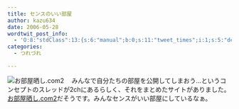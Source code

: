 ```yaml
---
title: センスのいい部屋
author: kazu634
date: 2006-05-28
wordtwit_post_info:
  - 'O:8:"stdClass":13:{s:6:"manual";b:0;s:11:"tweet_times";i:1;s:5:"delay";i:0;s:7:"enabled";i:1;s:10:"separation";s:2:"60";s:7:"version";s:3:"3.7";s:14:"tweet_template";b:0;s:6:"status";i:2;s:6:"result";a:0:{}s:13:"tweet_counter";i:2;s:13:"tweet_log_ids";a:1:{i:0;i:2383;}s:9:"hash_tags";a:0:{}s:8:"accounts";a:1:{i:0;s:7:"kazu634";}}'
categories:
  - つれづれ

---
```

<div class="section">
<p>
<a href="http://sarashiba.exblog.jp/" onclick="__gaTracker('send', 'event', 'outbound-article', 'http://sarashiba.exblog.jp/', '');" target="_blank"><img alt="お部屋晒し.com2" align="left" src="http://img.simpleapi.net/small/http://sarashiba.exblog.jp/" border="0" /></a>
</p></p> 
  
<p>
    　みんなで自分たちの部屋を公開してしまおう…というコンセプトのスレッドが2chにあるらしく、それをまとめたサイトがありました。<a href="http://sarashiba.exblog.jp/" onclick="__gaTracker('send', 'event', 'outbound-article', 'http://sarashiba.exblog.jp/', 'お部屋晒し.com2');" target="_blank">お部屋晒し.com2</a>だそうです。みんなセンスがいい部屋にしているなぁ。
</p>
</div>
